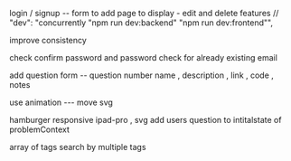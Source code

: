 login / signup -- 
form to add
page to display - edit and delete features
    // "dev": "concurrently \"npm run dev:backend\" \"npm run dev:frontend\"",


improve consistency

check confirm password and password
check for already existing email

add question form -- question number
name , description , link , code , notes

use animation --- move svg

hamburger
responsive ipad-pro  , svg
add users question to intitalstate of problemContext



array of tags
search by multiple tags

